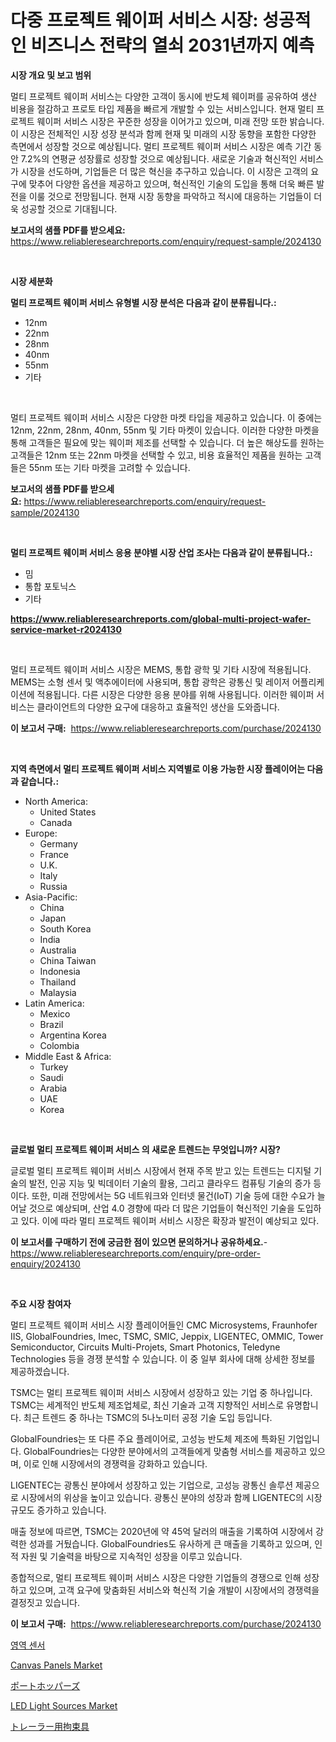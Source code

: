 <p><h1>다중 프로젝트 웨이퍼 서비스 시장: 성공적인 비즈니스 전략의 열쇠 2031년까지 예측</h1></p><p><strong>시장 개요 및 보고 범위</strong></p>
<p><p>멀티 프로젝트 웨이퍼 서비스는 다양한 고객이 동시에 반도체 웨이퍼를 공유하여 생산 비용을 절감하고 프로토 타입 제품을 빠르게 개발할 수 있는 서비스입니다. 현재 멀티 프로젝트 웨이퍼 서비스 시장은 꾸준한 성장을 이어가고 있으며, 미래 전망 또한 밝습니다. 이 시장은 전체적인 시장 성장 분석과 함께 현재 및 미래의 시장 동향을 포함한 다양한 측면에서 성장할 것으로 예상됩니다. 멀티 프로젝트 웨이퍼 서비스 시장은 예측 기간 동안 7.2%의 연평균 성장률로 성장할 것으로 예상됩니다. 새로운 기술과 혁신적인 서비스가 시장을 선도하며, 기업들은 더 많은 혁신을 추구하고 있습니다. 이 시장은 고객의 요구에 맞추어 다양한 옵션을 제공하고 있으며, 혁신적인 기술의 도입을 통해 더욱 빠른 발전을 이룰 것으로 전망됩니다. 현재 시장 동향을 파악하고 적시에 대응하는 기업들이 더욱 성공할 것으로 기대됩니다.</p></p>
<p><strong>보고서의 샘플 PDF를 받으세요:</strong> <a href="https://www.reliableresearchreports.com/enquiry/request-sample/2024130">https://www.reliableresearchreports.com/enquiry/request-sample/2024130</a></p>
<p>&nbsp;</p>
<p><strong>시장 세분화</strong></p>
<p><strong>멀티 프로젝트 웨이퍼 서비스 유형별 시장 분석은 다음과 같이 분류됩니다.:</strong></p>
<p><ul><li>12nm</li><li>22nm</li><li>28nm</li><li>40nm</li><li>55nm</li><li>기타</li></ul></p>
<p>&nbsp;</p>
<p><p>멀티 프로젝트 웨이퍼 서비스 시장은 다양한 마켓 타입을 제공하고 있습니다. 이 중에는 12nm, 22nm, 28nm, 40nm, 55nm 및 기타 마켓이 있습니다. 이러한 다양한 마켓을 통해 고객들은 필요에 맞는 웨이퍼 제조를 선택할 수 있습니다. 더 높은 해상도를 원하는 고객들은 12nm 또는 22nm 마켓을 선택할 수 있고, 비용 효율적인 제품을 원하는 고객들은 55nm 또는 기타 마켓을 고려할 수 있습니다.</p></p>
<p><strong>보고서의 샘플 PDF를 받으세요:</strong>&nbsp;<a href="https://www.reliableresearchreports.com/enquiry/request-sample/2024130">https://www.reliableresearchreports.com/enquiry/request-sample/2024130</a></p>
<p>&nbsp;</p>
<p><strong> 멀티 프로젝트 웨이퍼 서비스 응용 분야별 시장 산업 조사는 다음과 같이 분류됩니다.:</strong></p>
<p><ul><li>밈</li><li>통합 포토닉스</li><li>기타</li></ul></p>
<p><strong><a href="https://www.reliableresearchreports.com/global-multi-project-wafer-service-market-r2024130">https://www.reliableresearchreports.com/global-multi-project-wafer-service-market-r2024130</a></strong></p>
<p>&nbsp;</p>
<p><p>멀티 프로젝트 웨이퍼 서비스 시장은 MEMS, 통합 광학 및 기타 시장에 적용됩니다. MEMS는 소형 센서 및 액추에이터에 사용되며, 통합 광학은 광통신 및 레이저 어플리케이션에 적용됩니다. 다른 시장은 다양한 응용 분야를 위해 사용됩니다. 이러한 웨이퍼 서비스는 클라이언트의 다양한 요구에 대응하고 효율적인 생산을 도와줍니다.</p></p>
<p><strong>이 보고서 구매:</strong>&nbsp; <a href="https://www.reliableresearchreports.com/purchase/2024130">https://www.reliableresearchreports.com/purchase/2024130</a></p>
<p>&nbsp;</p>
<p><strong>지역 측면에서 멀티 프로젝트 웨이퍼 서비스 지역별로 이용 가능한 시장 플레이어는 다음과 같습니다.:</strong></p>
<p><ul>
    <li>
        North America:
        <ul>
            <li>United States</li>
            <li>Canada</li>
        </ul>
    </li>
    <li>
        Europe:
        <ul>
            <li>Germany</li>
            <li>France</li>
            <li>U.K.</li>
            <li>Italy</li>
            <li>Russia</li>
        </ul>
    </li>
    <li>
        Asia-Pacific:
        <ul>
            <li>China</li>
            <li>Japan</li>
            <li>South Korea</li>
            <li>India</li>
            <li>Australia</li>
            <li>China Taiwan</li>
            <li>Indonesia</li>
            <li>Thailand</li>
            <li>Malaysia</li>
        </ul>
    </li>
    <li>
        Latin America:
        <ul>
            <li>Mexico</li>
            <li>Brazil</li>
            <li>Argentina Korea</li>
            <li>Colombia</li>
        </ul>
    </li>
    <li>
        Middle East & Africa:
        <ul>
            <li>Turkey</li>
            <li>Saudi</li>
            <li>Arabia</li>
            <li>UAE</li>
            <li>Korea</li>
        </ul>
    </li>
    </ul></p>
<p>&nbsp;</p>
<p><strong>글로벌 멀티 프로젝트 웨이퍼 서비스 의 새로운 트렌드는 무엇입니까? 시장?</strong></p>
<p><p>글로벌 멀티 프로젝트 웨이퍼 서비스 시장에서 현재 주목 받고 있는 트렌드는 디지털 기술의 발전, 인공 지능 및 빅데이터 기술의 활용, 그리고 클라우드 컴퓨팅 기술의 증가 등이다. 또한, 미래 전망에서는 5G 네트워크와 인터넷 물건(IoT) 기술 등에 대한 수요가 늘어날 것으로 예상되며, 산업 4.0 경향에 따라 더 많은 기업들이 혁신적인 기술을 도입하고 있다. 이에 따라 멀티 프로젝트 웨이퍼 서비스 시장은 확장과 발전이 예상되고 있다.</p></p>
<p><strong>이 보고서를 구매하기 전에 궁금한 점이 있으면 문의하거나 공유하세요.</strong>- <a href="https://www.reliableresearchreports.com/enquiry/pre-order-enquiry/2024130">https://www.reliableresearchreports.com/enquiry/pre-order-enquiry/2024130</a></p>
<p>&nbsp;</p>
<p><strong>주요 시장 참여자</strong></p>
<p><p>멀티 프로젝트 웨이퍼 서비스 시장 플레이어들인 CMC Microsystems, Fraunhofer IIS, GlobalFoundries, Imec, TSMC, SMIC, Jeppix, LIGENTEC, OMMIC, Tower Semiconductor, Circuits Multi-Projets, Smart Photonics, Teledyne Technologies 등을 경쟁 분석할 수 있습니다. 이 중 일부 회사에 대해 상세한 정보를 제공하겠습니다.</p><p>TSMC는 멀티 프로젝트 웨이퍼 서비스 시장에서 성장하고 있는 기업 중 하나입니다. TSMC는 세계적인 반도체 제조업체로, 최신 기술과 고객 지향적인 서비스로 유명합니다. 최근 트렌드 중 하나는 TSMC의 5나노미터 공정 기술 도입 등입니다.</p><p>GlobalFoundries는 또 다른 주요 플레이어로, 고성능 반도체 제조에 특화된 기업입니다. GlobalFoundries는 다양한 분야에서의 고객들에게 맞춤형 서비스를 제공하고 있으며, 이로 인해 시장에서의 경쟁력을 강화하고 있습니다.</p><p>LIGENTEC는 광통신 분야에서 성장하고 있는 기업으로, 고성능 광통신 솔루션 제공으로 시장에서의 위상을 높이고 있습니다. 광통신 분야의 성장과 함께 LIGENTEC의 시장 규모도 증가하고 있습니다.</p><p>매출 정보에 따르면, TSMC는 2020년에 약 45억 달러의 매출을 기록하여 시장에서 강력한 성과를 거뒀습니다. GlobalFoundries도 유사하게 큰 매출을 기록하고 있으며, 인적 자원 및 기술력을 바탕으로 지속적인 성장을 이루고 있습니다.</p><p>종합적으로, 멀티 프로젝트 웨이퍼 서비스 시장은 다양한 기업들의 경쟁으로 인해 성장하고 있으며, 고객 요구에 맞춤화된 서비스와 혁신적 기술 개발이 시장에서의 경쟁력을 결정짓고 있습니다.</p></p>
<p><strong>이 보고서 구매:</strong>&nbsp;&nbsp;<a href="https://www.reliableresearchreports.com/purchase/2024130">https://www.reliableresearchreports.com/purchase/2024130</a></p>
<p><p><a href="https://github.com/JackieFauhey9089475/Market-Research-Report-List-1/blob/main/225213078195.md">영역 센서</a></p><p><a href="https://issuu.com/reportprime-2/docs/canvas-panels-market-size-2030.pptx">Canvas Panels Market</a></p><p><a href="https://github.com/VernieBarton2023/Market-Research-Report-List-1/blob/main/496335373391.md">ポートホッパーズ</a></p><p><a href="https://github.com/nathandecarvalho/Market-Research-Report-List-3/blob/main/led-light-sources-market.md">LED Light Sources Market</a></p><p><a href="https://github.com/LenoraKris2023/Market-Research-Report-List-1/blob/main/722670873390.md">トレーラー用拘束具</a></p></p>